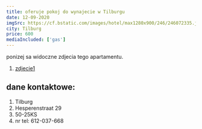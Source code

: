 ```yaml
---
title: oferuje pokoj do wynajecie w Tilburgu
date: 12-09-2020
imgSrc: https://cf.bstatic.com/images/hotel/max1280x900/246/246072335.jpg
city: Tilburg
price: 600
mediaIncluded: ['gas']
---
```

ponizej sa widoczne zdjecia tego apartamentu. 


1. [zdjecie1](https://cf.bstatic.com/images/hotel/max1280x900/246/246072335.jpg)

## dane kontaktowe:

1. Tilburg
2. Hesperenstraat 29
3. 50-25KS
4. nr tel: 612-037-668